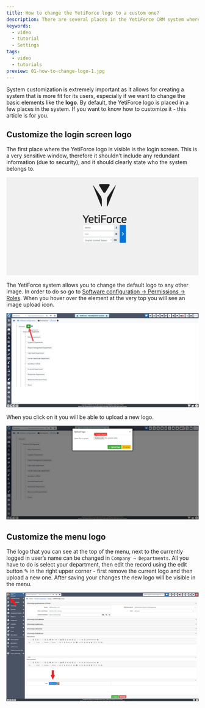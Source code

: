 ```yaml
---
title: How to change the YetiForce logo to a custom one?
description: There are several places in the YetiForce CRM system where the default YetiForce logo can be found. This article will explain how we can customize the logos that the license allows you to change.
keywords:
  - video
  - tutorial
  - Settings
tags:
  - video
  - tutorials
preview: 01-how-to-change-logo-1.jpg
---
```


System customization is extremely important as it allows for creating a system that is more fit for its users, especially if we want to change the basic elements like the **logo**. By default, the YetiForce logo is placed in a few places in the system. If you want to know how to customize it - this article is for you.


## Customize the login screen logo

The first place where the YetiForce logo is visible is the login screen. This is a very sensitive window, therefore it shouldn’t include any redundant information (due to security), and it should clearly state who the system belongs to.

![how-to-change-logo-1.jpg](01-how-to-change-logo-1.jpg)

The YetiForce system allows you to change the default logo to any other image. In order to do so go to [Software configuration → Permissions → Roles](/administrator-guides/permissions/roles/). When you hover over the element at the very top you will see an image upload icon. 

![how-to-change-logo-2.jpg](01-how-to-change-logo-2.jpg)

When you click on it you will be able to upload a new logo.

![how-to-change-logo-3.jpg](01-how-to-change-logo-3.jpg)

## Customize the menu logo

The logo that you can see at the top of the menu, next to the currently logged in user’s name can be changed in `Company → Departments`. All you have to do is select your department, then edit the record using the edit button ✎ in the right upper corner  - first remove the current logo and then upload a new one. After saving your changes the new logo will be visible in the menu.

![how-to-change-logo-4.jpg](01-how-to-change-logo-4.jpg)
